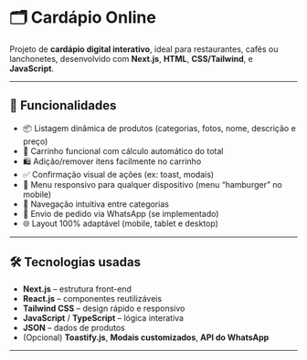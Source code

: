 # 🗂️ Cardápio Online

Projeto de **cardápio digital interativo**, ideal para restaurantes, cafés ou lanchonetes, desenvolvido com **Next.js**, **HTML**, **CSS/Tailwind**, e **JavaScript**.

---

## 🎯 Funcionalidades

- 📦 Listagem dinâmica de produtos (categorias, fotos, nome, descrição e preço)
- 🛒 Carrinho funcional com cálculo automático do total
- 🛍️ Adição/remover itens facilmente no carrinho
- ✅ Confirmação visual de ações (ex: toast, modais)
- 📱 Menu responsivo para qualquer dispositivo (menu “hamburger” no mobile)
- 🧭 Navegação intuitiva entre categorias
- 💬 Envio de pedido via WhatsApp (se implementado)
- 🌐 Layout 100% adaptável (mobile, tablet e desktop)

---

## 🛠️ Tecnologias usadas

- **Next.js** – estrutura front-end
- **React.js** – componentes reutilizáveis
- **Tailwind CSS** – design rápido e responsivo
- **JavaScript** / **TypeScript** – lógica interativa
- **JSON** – dados de produtos
- (Opcional) **Toastify.js**, **Modais customizados**, **API do WhatsApp**

---



